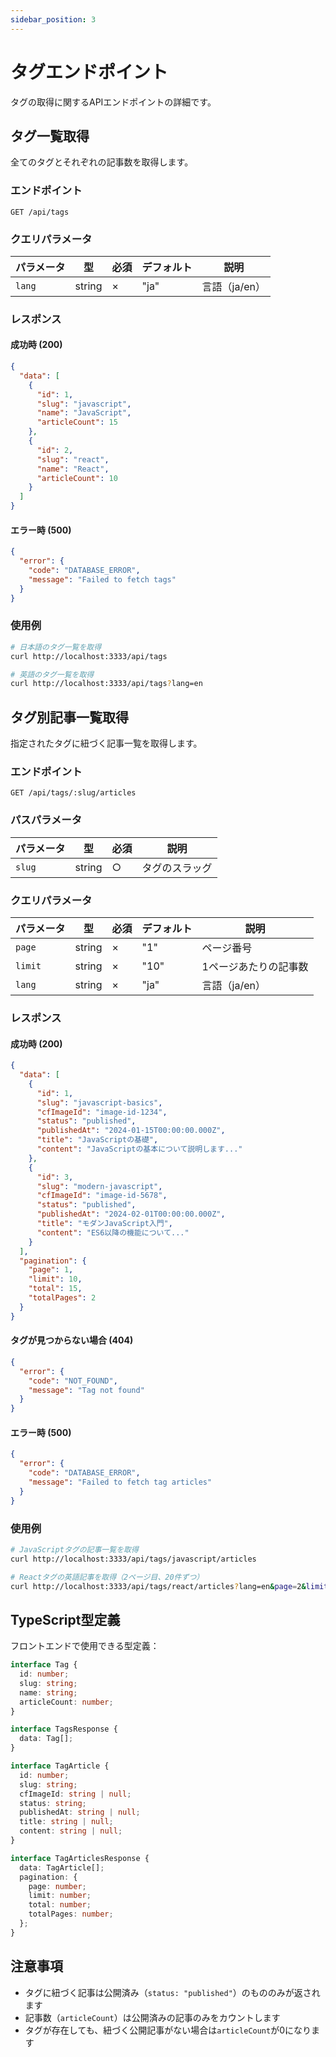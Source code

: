 ```yaml
---
sidebar_position: 3
---
```


# タグエンドポイント

タグの取得に関するAPIエンドポイントの詳細です。

## タグ一覧取得

全てのタグとそれぞれの記事数を取得します。

### エンドポイント

```
GET /api/tags
```

### クエリパラメータ

| パラメータ | 型 | 必須 | デフォルト | 説明 |
|------------|-----|------|------------|------|
| `lang` | string | × | "ja" | 言語（ja/en） |

### レスポンス

#### 成功時 (200)

```json
{
  "data": [
    {
      "id": 1,
      "slug": "javascript",
      "name": "JavaScript",
      "articleCount": 15
    },
    {
      "id": 2,
      "slug": "react",
      "name": "React",
      "articleCount": 10
    }
  ]
}
```

#### エラー時 (500)

```json
{
  "error": {
    "code": "DATABASE_ERROR",
    "message": "Failed to fetch tags"
  }
}
```

### 使用例

```bash
# 日本語のタグ一覧を取得
curl http://localhost:3333/api/tags

# 英語のタグ一覧を取得
curl http://localhost:3333/api/tags?lang=en
```

## タグ別記事一覧取得

指定されたタグに紐づく記事一覧を取得します。

### エンドポイント

```
GET /api/tags/:slug/articles
```

### パスパラメータ

| パラメータ | 型 | 必須 | 説明 |
|------------|-----|------|------|
| `slug` | string | ○ | タグのスラッグ |

### クエリパラメータ

| パラメータ | 型 | 必須 | デフォルト | 説明 |
|------------|-----|------|------------|------|
| `page` | string | × | "1" | ページ番号 |
| `limit` | string | × | "10" | 1ページあたりの記事数 |
| `lang` | string | × | "ja" | 言語（ja/en） |

### レスポンス

#### 成功時 (200)

```json
{
  "data": [
    {
      "id": 1,
      "slug": "javascript-basics",
      "cfImageId": "image-id-1234",
      "status": "published",
      "publishedAt": "2024-01-15T00:00:00.000Z",
      "title": "JavaScriptの基礎",
      "content": "JavaScriptの基本について説明します..."
    },
    {
      "id": 3,
      "slug": "modern-javascript",
      "cfImageId": "image-id-5678",
      "status": "published",
      "publishedAt": "2024-02-01T00:00:00.000Z",
      "title": "モダンJavaScript入門",
      "content": "ES6以降の機能について..."
    }
  ],
  "pagination": {
    "page": 1,
    "limit": 10,
    "total": 15,
    "totalPages": 2
  }
}
```

#### タグが見つからない場合 (404)

```json
{
  "error": {
    "code": "NOT_FOUND",
    "message": "Tag not found"
  }
}
```

#### エラー時 (500)

```json
{
  "error": {
    "code": "DATABASE_ERROR",
    "message": "Failed to fetch tag articles"
  }
}
```

### 使用例

```bash
# JavaScriptタグの記事一覧を取得
curl http://localhost:3333/api/tags/javascript/articles

# Reactタグの英語記事を取得（2ページ目、20件ずつ）
curl http://localhost:3333/api/tags/react/articles?lang=en&page=2&limit=20
```

## TypeScript型定義

フロントエンドで使用できる型定義：

```typescript
interface Tag {
  id: number;
  slug: string;
  name: string;
  articleCount: number;
}

interface TagsResponse {
  data: Tag[];
}

interface TagArticle {
  id: number;
  slug: string;
  cfImageId: string | null;
  status: string;
  publishedAt: string | null;
  title: string | null;
  content: string | null;
}

interface TagArticlesResponse {
  data: TagArticle[];
  pagination: {
    page: number;
    limit: number;
    total: number;
    totalPages: number;
  };
}
```

## 注意事項

- タグに紐づく記事は公開済み（`status: "published"`）のもののみが返されます
- 記事数（`articleCount`）は公開済みの記事のみをカウントします
- タグが存在しても、紐づく公開記事がない場合は`articleCount`が0になります